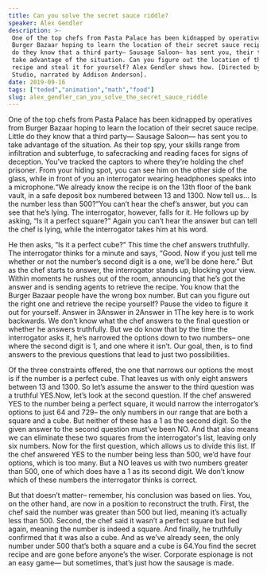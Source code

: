```yaml
---
title: Can you solve the secret sauce riddle?
speaker: Alex Gendler
description: >-
 One of the top chefs from Pasta Palace has been kidnapped by operatives from
 Burger Bazaar hoping to learn the location of their secret sauce recipe. Little
 do they know that a third party— Sausage Saloon— has sent you, their top spy, to
 take advantage of the situation. Can you figure out the location of the secret
 recipe and steal it for yourself? Alex Gendler shows how. [Directed by Artrake
 Studio, narrated by Addison Anderson].
date: 2019-09-16
tags: ["teded","animation","math","food"]
slug: alex_gendler_can_you_solve_the_secret_sauce_riddle
---
```


One of the top chefs from Pasta Palace has been kidnapped by operatives from Burger
Bazaar hoping to learn the location of their secret sauce recipe. Little do they know
that a third party— Sausage Saloon— has sent you to take advantage of the situation. As
their top spy, your skills range from infiltration and subterfuge, to safecracking and
reading faces for signs of deception. You’ve tracked the captors to where they’re holding
the chef prisoner. From your hiding spot, you can see him on the other side of the glass,
while in front of you an interrogator wearing headphones speaks into a microphone.“We
already know the recipe is on the 13th floor of the bank vault, in a safe deposit box
numbered between 13 and 1300. Now tell us… Is the number less than 500?”You can’t hear
the chef’s answer, but you can see that he’s lying. The interrogator, however, falls for
it. He follows up by asking, “Is it a perfect square?” Again you can’t hear the answer 
but can tell the chef is lying, while the interrogator takes him at his
word.

He then asks, “Is it a perfect cube?” This time the chef answers truthfully. The
interrogator thinks for a minute and says, “Good. Now if you just tell me whether or not
the number’s second digit is a one, we’ll be done here.” But as the chef starts to answer,
the interrogator stands up, blocking your view. Within moments he rushes out of the room,
announcing that he’s got the answer and is sending agents to retrieve the recipe. You know
that the Burger Bazaar people have the wrong box number. But can you figure out the right
one and retrieve the recipe yourself? Pause the video to figure it out for
yourself. Answer in 3Answer in 2Answer in 1The key here is to work backwards. We don’t know
what the chef answers to the final question or whether he answers truthfully. But we do
know that by the time the interrogator asks it, he’s narrowed the options down to two
numbers– one where the second digit is 1, and one where it isn’t. Our goal, then, is to
find answers to the previous questions that lead to just two possibilities.

Of the three constraints offered, the one that narrows our options the most is if the
number is a perfect cube. That leaves us with only eight answers between 13 and 1300. So
let’s assume the answer to the third question was a truthful YES.Now, let’s look at the
second question. If the chef answered YES to the number being a perfect square, it would
narrow the interrogator’s options to just 64 and 729– the only numbers in our range that
are both a square and a cube. But neither of these has a 1 as the second digit. So the
given answer to the second question must’ve been NO. And that also means we can eliminate
these two squares from the interrogator's list, leaving only six numbers. Now for the first
question, which allows us to divide this list. If the chef answered YES to the number 
being less than 500, we’d have four options, which is too many. But a NO leaves us with
two numbers greater than 500, one of which does have a 1 as its second digit. We don’t
know which of these numbers the interrogator thinks is correct.

But that doesn’t matter– remember, his conclusion was based on lies. You, on the other
hand, are now in a position to reconstruct the truth. First, the chef said the number was 
greater than 500 but lied, meaning it’s actually less than 500. Second, the chef said it
wasn’t a perfect square but lied again, meaning the number is indeed a square. And
finally, he truthfully confirmed that it was also a cube. And as we’ve already seen, the
only number under 500 that’s both a square and a cube is 64.You find the secret recipe
and are gone before anyone’s the wiser. Corporate espionage is not an easy game— but
sometimes, that’s just how the sausage is made.

<!--
ad_duration=0
event="TED-Ed"
external_start_time=0
intro_duration=0
is_subtitle_required="False"
is_talk_featured="False"
language="en"
language_swap="False"
native_language="en"
number_of_related_talks=6
number_of_speakers=1
number_of_subtitled_videos=0
number_of_tags=4
number_of_talk_download_languages=17
number_of_talk_more_resources=0
number_of_talk_recommendations=0
number_of_talks_take_actions=0
post_ad_duration=0
published_timestamp="2019-09-16 19:24:07"
recording_date="2019-09-16"
speaker_is_published=0
speaker_name="Alex Gendler"
talk_name="Can you solve the secret sauce riddle?"
talks_tags=["teded","animation","math","food"]
url_photo_talk="https://s3.amazonaws.com/talkstar-photos/uploads/6265db54-5ce9-42b5-b4f8-ea76aaa7b312/foodfightriddle_textless.jpg"
url_webpage="https://www.ted.com/talks/alex_gendler_can_you_solve_the_secret_sauce_riddle"
video_type_name="TED-Ed Original"
-->